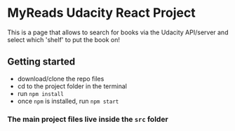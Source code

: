 # MyReads Udacity React Project

This is a page that allows to search for books via the Udacity API/server and select which 'shelf' to put the book on!

## Getting started

* download/clone the repo files
* cd to the project folder in the terminal
* run `npm install`
* once `npm` is installed, run `npm start`

### The main project files live inside the `src` folder
